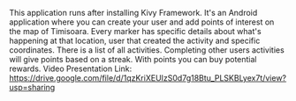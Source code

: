 This application runs after installing Kivy Framework.
It's an Android application where you can create your user and add points of interest on the map of Timisoara. 
Every marker has specific details about what's happening at that location, user that created the activity and specific coordinates.
There is a list of all activities.
Completing other users activities will give points based on a streak.
With points you can buy potential rewards.
Video Presentation Link: https://drive.google.com/file/d/1qzKriXEUIzS0d7g18Btu_PLSKBLyex7t/view?usp=sharing
